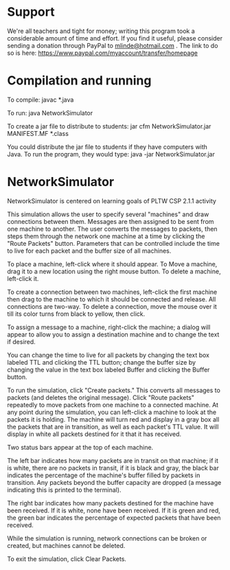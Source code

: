 # Support
We're all teachers and tight for money; writing this program took a considerable amount of time and effort. If you find it useful, please consider sending a donation through PayPal to mlinde@hotmail.com . The link to do so is here: https://www.paypal.com/myaccount/transfer/homepage

# Compilation and running
To compile: 
javac *.java

To run: 
java NetworkSimulator

To create a jar file to distribute to students:
jar cfm NetworkSimulator.jar MANIFEST.MF *.class

You could distribute the jar file to students if they have computers with Java. To run the program, they would type:
java -jar NetworkSimulator.jar

# NetworkSimulator
NetworkSimulator is centered on learning goals of PLTW CSP 2.1.1 activity

This simulation allows the user to specify several "machines" and draw connections between them. Messages are then assigned to be sent from one machine to another. The user converts the messages to packets, then steps them through the network one machine at a time by clicking the "Route Packets" button. Parameters that can be controlled include the time to live for each packet and the buffer size of all machines.

To place a machine, left-click where it should appear. To Move a machine, drag it to a new location using the right mouse button. To delete a machine, left-click it.

To create a connection between two machines, left-click the first machine then drag to the machine to which it should be connected and release. All connections are two-way. To delete a connection, move the mouse over it till its color turns from black to yellow, then click.

To assign a message to a machine, right-click the machine; a dialog will appear to allow you to assign a destination machine and to change the text if desired. 

You can change the time to live for all packets by changing the text box labeled TTL and clicking the TTL button; change the buffer size by changing the value in the text box labeled Buffer and clicking the Buffer button.

To run the simulation, click "Create packets." This converts all messages to packets (and deletes the original message). Click "Route packets" repeatedly to move packets from one machine to a connected machine. At any point during the simulation, you can left-click a machine to look at the packets it is holding. The machine will turn red and display in a gray box all the packets that are in transition, as well as each packet's TTL value. It will display in white all packets destined for it that it has received. 

Two status bars appear at the top of each machine. 

The left bar indicates how many packets are in transit on that machine; if it is white, there are no packets in transit, if it is black and gray, the black bar indicates the percentage of the machine's buffer filled by packets in transition. Any packets beyond the buffer capacity are dropped (a message indicating this is printed to the terminal).

The right bar indicates how many packets destined for the machine have been received. If it is white, none have been received. If it is green and red, the green bar indicates the percentage of expected packets that have been received.

While the simulation is running, network connections can be broken or created, but machines cannot be deleted.

To exit the simulation, click Clear Packets.
